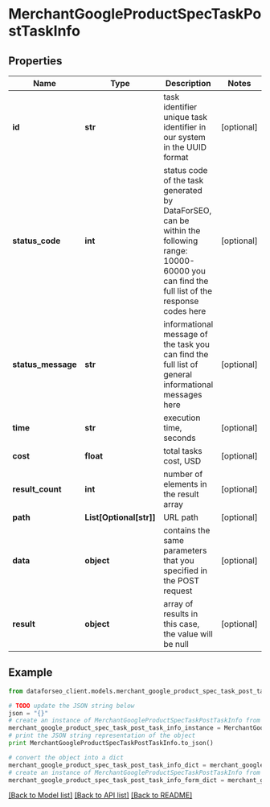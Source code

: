 # MerchantGoogleProductSpecTaskPostTaskInfo


## Properties

Name | Type | Description | Notes
------------ | ------------- | ------------- | -------------
**id** | **str** | task identifier unique task identifier in our system in the UUID format | [optional] 
**status_code** | **int** | status code of the task generated by DataForSEO, can be within the following range: 10000-60000 you can find the full list of the response codes here | [optional] 
**status_message** | **str** | informational message of the task you can find the full list of general informational messages here | [optional] 
**time** | **str** | execution time, seconds | [optional] 
**cost** | **float** | total tasks cost, USD | [optional] 
**result_count** | **int** | number of elements in the result array | [optional] 
**path** | **List[Optional[str]]** | URL path | [optional] 
**data** | **object** | contains the same parameters that you specified in the POST request | [optional] 
**result** | **object** | array of results in this case, the value will be null | [optional] 

## Example

```python
from dataforseo_client.models.merchant_google_product_spec_task_post_task_info import MerchantGoogleProductSpecTaskPostTaskInfo

# TODO update the JSON string below
json = "{}"
# create an instance of MerchantGoogleProductSpecTaskPostTaskInfo from a JSON string
merchant_google_product_spec_task_post_task_info_instance = MerchantGoogleProductSpecTaskPostTaskInfo.from_json(json)
# print the JSON string representation of the object
print MerchantGoogleProductSpecTaskPostTaskInfo.to_json()

# convert the object into a dict
merchant_google_product_spec_task_post_task_info_dict = merchant_google_product_spec_task_post_task_info_instance.to_dict()
# create an instance of MerchantGoogleProductSpecTaskPostTaskInfo from a dict
merchant_google_product_spec_task_post_task_info_form_dict = merchant_google_product_spec_task_post_task_info.from_dict(merchant_google_product_spec_task_post_task_info_dict)
```
[[Back to Model list]](../README.md#documentation-for-models) [[Back to API list]](../README.md#documentation-for-api-endpoints) [[Back to README]](../README.md)


